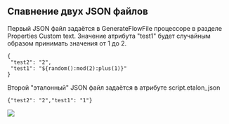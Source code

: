 ﻿## Спавнение двух JSON файлов
 
 Первый JSON файл задаётся в GenerateFlowFile процессоре в разделе Properties Custom text.
 Значение атрибута "test1" будет случайным образом принимать значения от 1 до 2.
 ```
{
  "test2": "2",
  "test1": "${random():mod(2):plus(1)}"
}
```
Второй "эталонный" JSON файл задаётся в атрибуте script.etalon_json
```
{"test2": "2","test1": "1"}
```
 
 ![](https://github.com/vomikan/nifi-scripts/blob/main/JSON/Compare/nifi_sample.png?raw=true)
